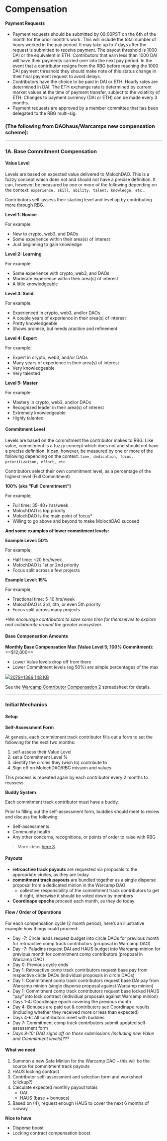 # Compensation

#### Payment Requests

* Payment requests should be submitted by 09:00PST on the 6th of the month for the prior month's work. This will include the total number of hours worked in the pay period. It may take up to 7 days after the request is submitted to receive payment. The payout threshold is 1000 DAI or the equivalent in ETH. Contributors that earn less than 1000 DAI will have their payments carried over into the next pay period. In the event that a contributor resigns from the RBG before reaching the 1000 DAI payment threshold they should make note of this status change in their final payment request to avoid delays.&#x20;
* Contributors have the choice to be paid in DAI or ETH. Hourly rates are determined in DAI. The ETH exchange rate is determined by current market values at the time of payment transfer, subject to the volatility of ETH. Changes to payment currency (DAI or ETH) can be made every 3 months.&#x20;
* Payment requests are approved by a member committee that has been delegated to the RBG multi-sig.

### (The following from DAOhaus/Warcamps new compensation scheme):

***

### 1A. Base Commitment Compensation

#### Value Level

Levels are based on expected value delivered to MolochDAO. This is a fuzzy concept which does not and should not have a precise definition. It can, however, be measured by one or more of the following depending on the context: `experience, skill, ability, talent, knowledge, etc.`.

Contributors self-assess their starting level and level up by contributing more through RBG.

**Level 1: Novice**

For example:

* New to crypto, web3, and DAOs
* Some experience within their area(s) of interest
* Just beginning to gain knowledge

**Level 2: Learning**

For example:

* Some experience with crypto, web3, and DAOs
* Moderate experience within their area(s) of interest
* A little knowledgeable

**Level 3: Solid**

For example:

* Experienced in crypto, web3, and/or DAOs
* A couple years of experience in their area(s) of interest
* Pretty knowledgeable
* Shows promise, but needs practice and refinement

**Level 4: Expert**

For example:

* Expert in crypto, web3, and/or DAOs
* Many years of experience in their area(s) of interest
* Very knowledgeable
* Very talented

**Level 5: Master**

For example:

* Mastery in crypto, web3, and/or DAOs
* Recognized leader in their area(s) of interest
* Extremely knowledgeable
* Highly talented

#### Commitment Level

Levels are based on the commitment the contributor makes to RBG. Like value, commitment is a fuzzy concept which does not and should not have a precise definition. It can, however, be measured by one or more of the following depending on the context: `time, dedication, focus, prioritization, effort, etc`.

Contributors select their own commitment level, as a percentage of the highest level (Full Commitment)

**100% (aka “Full Commitment”)**

For example,

* Full time: 35-40+ hrs/week
* MolochDAO is top priority
* MolochDAO is the main point of focus\*
* Willing to go above and beyond to make MolochDAO succeed

**And some examples of lower commitment levels:**

**Example Level: 50%**

For example,

* Half time: \~20 hrs/week
* MolochDAO is 1st or 2nd priority
* Focus split across a few projects

**Example Level: 15%**

For example,

* Fractional time: 5-10 hrs/week
* MolochDAO is 3rd, 4th, or even 5th priority
* Focus split across many projects

_\*We encourage contributors to save some time for themselves to explore and collaborate around the greater ecosystem._

#### Base Compensation Amounts

**Monthly Base Compensation Max (Value Level 5; 100% Commitment):** ==$12,000==

* Lower Value levels drop off from there
* Lower Commitment levels (eg 50%) are simple percentages of the max

[![](https://forum.daohaus.club/uploads/default/optimized/1X/51839d43fec3ca9749ac05e93ec68131d4d3ea61\_2\_690x460.png)2079×1386 148 KB](https://forum.daohaus.club/uploads/default/original/1X/51839d43fec3ca9749ac05e93ec68131d4d3ea61.png)

See the [Warcamp Contributor Compensation 2](https://docs.google.com/spreadsheets/d/1UuB\_8ZFkPgWjNb0RncQv6yMludo-pM5OicG4ibAhFn8/edit?usp=sharing) spreadsheet for details.

***

### Initial Mechanics

#### Setup

**Self-Assessment Form**

At genesis, each commitment track contributor fills out a form to set the following for the next two months:

1. self-assess their Value Level
2. set a Commitment Level %
3. identify the circles they (wish to) contribute to
4. Sign off on MolochDAO/RBG mission and values

This process is repeated again by each contributor every 2 months to reassess.

**Buddy System**

Each commitment track contributor must have a buddy.

Prior to filling out the self-assessment form, buddies should meet to review and discuss the following:

* Self-assessments
* Community health
* Any other concerns, recognitions, or points of order to raise with RBG

> More ideas [here 3](https://hackmd.io/TMJGaDFfQRu4nKk4lIvOEQ).

#### Payouts

* **retroactive track payouts** are requested via proposals to the appropriate circles, as they are today
* **commitment track payouts** are bundled together as a single disperse proposal from a dedicated minion in the Warcamp DAO
  * collective responsibility of the commitment track contributors to get it right, otherwise it should be voted down by members
* **Coordinape epochs** proceed each month, as they do today

#### Flow / Order of Operations

For each compensation cycle (2 month period), here’s an illustrative example how things could proceed:

* Day -7: Circle leads request budget into circle DAOs for previous month for retroactive comp track contributors (proposal in Warcamp DAO)
* Day -7: Paladins request DAI and HAUS budget into Warcamp minion for previous month for commitment comp contributors (proposal in Warcamp DAO)
* Day 0: Previous cycle ends
* Day 1: Retroactive comp track contributors request base pay from respective circle DAOs (individual proposals in circle DAOs)
* Day 1: Commitment comp track contributors request base DAI pay from Warcamp minion (single disperse proposal against Warcamp minion)
* Day 1: Commitment comp track contributors request base locked HAUS “pay” into lock contract (individual proposals against Warcamp minion)
* Days 1-4: Coordinape epoch covering the previous month
* Day 4: Bonuses are paid out & contributers see Coordinape results (including whether they received more or less than expected)
* Days 4-6: All contributors meet with buddies
* Day 7: Commitment comp track contributors submit updated self-assessment form
* _Days 8-10: DAO signs off on those submissions (including new Value and Commitment levels)???_

#### What we need

1. Summon a new Safe Minion for the Warcamp DAO – this will be the source for commitment track payouts
2. HAUS locking contract
3. Contributor self-assessment and selection form and worksheet (clickup?)
4. Calculate expected monthly payout totals
   * DAI
   * HAUS (base + bonuses)
5. Based on (4), request enough HAUS to cover the next 6 months of runway

**Nice to have**

* Disperse boost
* Locking contract compensation boost
